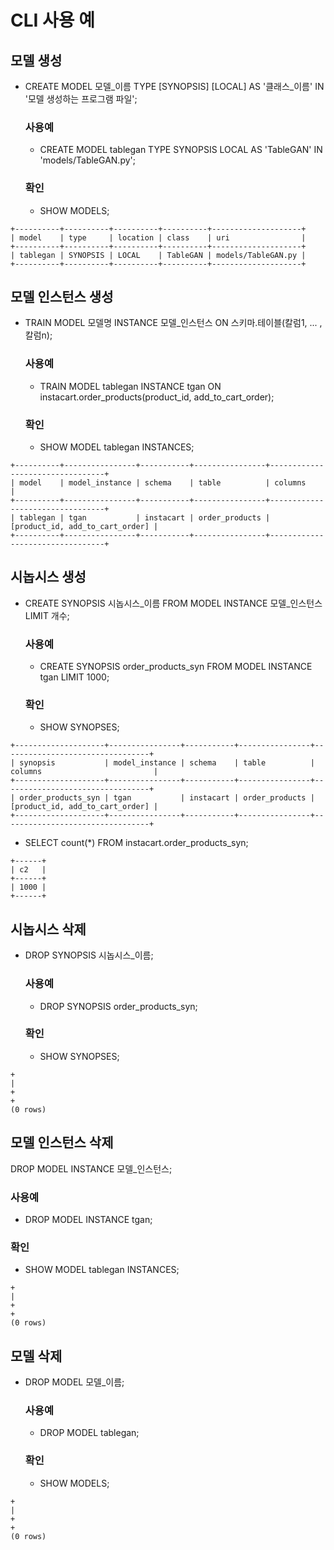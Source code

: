 # CLI 사용 예

## 모델 생성
- CREATE MODEL 모델_이름 TYPE [SYNOPSIS] [LOCAL] AS '클래스_이름' IN '모델 생성하는 프로그램 파일';

   ### 사용예
  - CREATE MODEL tablegan TYPE SYNOPSIS LOCAL AS 'TableGAN' IN 'models/TableGAN.py';

   ### 확인
  - SHOW MODELS;
```console
+----------+----------+----------+----------+--------------------+
| model    | type     | location | class    | uri                |
+----------+----------+----------+----------+--------------------+
| tablegan | SYNOPSIS | LOCAL    | TableGAN | models/TableGAN.py |
+----------+----------+----------+----------+--------------------+
```

## 모델 인스턴스 생성
- TRAIN MODEL 모델명 INSTANCE 모델_인스턴스 ON 스키마.테이블(칼럼1, ... ,칼럼n);

   ### 사용예
   - TRAIN MODEL tablegan INSTANCE tgan ON instacart.order_products(product_id, add_to_cart_order);

   ### 확인
   - SHOW MODEL tablegan INSTANCES;
```console
+----------+----------------+-----------+----------------+---------------------------------+
| model    | model_instance | schema    | table          | columns                         |
+----------+----------------+-----------+----------------+---------------------------------+
| tablegan | tgan           | instacart | order_products | [product_id, add_to_cart_order] |
+----------+----------------+-----------+----------------+---------------------------------+
```

## 시놉시스 생성

- CREATE SYNOPSIS 시놉시스_이름 FROM MODEL INSTANCE 모델_인스턴스 LIMIT 개수;

   ### 사용예
   - CREATE SYNOPSIS order_products_syn FROM MODEL INSTANCE tgan LIMIT 1000;

   ### 확인
   - SHOW SYNOPSES;
```console
+--------------------+----------------+-----------+----------------+---------------------------------+
| synopsis           | model_instance | schema    | table          | columns                         |
+--------------------+----------------+-----------+----------------+---------------------------------+
| order_products_syn | tgan           | instacart | order_products | [product_id, add_to_cart_order] |
+--------------------+----------------+-----------+----------------+---------------------------------+
```

   - SELECT count(*) FROM instacart.order_products_syn;
```console
+------+
| c2   |
+------+
| 1000 |
+------+
```

## 시놉시스 삭제

- DROP SYNOPSIS 시놉시스_이름;

   ### 사용예
   - DROP SYNOPSIS order_products_syn;


   ### 확인

   - SHOW SYNOPSES;
```console
+
|
+
+
(0 rows)
```

## 모델 인스턴스 삭제

DROP MODEL INSTANCE 모델_인스턴스;

   ### 사용예
   - DROP MODEL INSTANCE tgan;

   ### 확인
   - SHOW MODEL tablegan INSTANCES;
```console
+
|
+
+
(0 rows)
```

## 모델 삭제

- DROP MODEL 모델_이름;

   ### 사용예
   - DROP MODEL tablegan;

   ### 확인
   - SHOW MODELS;
```console
+
|
+
+
(0 rows)
```



